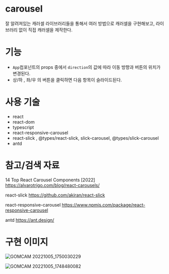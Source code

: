 # carousel

잘 알려져있는 캐러셀 라이브러리들을 통해서 여러 방법으로 캐러셀을 구현해보고, 라이브러리 없이 직접 캐러셀을 제작한다.

# 기능 
- `App`컴포넌트의 props 중에서 `direction`의 값에 따라 이동 방향과 버튼의 위치가 변경된다.
- 상/하 , 좌/우 의 버튼을 클릭하면 다음 항목이 슬라이드된다.


# 사용 기술
- react 
- react-dom
- typescript
- react-responsive-carousel
- react-slick , @types/react-slick, slick-carousel, @types/slick-carousel
- antd


# 참고/검색 자료
14 Top React Carousel Components [2022]
https://alvarotrigo.com/blog/react-carousels/


react-slick
https://github.com/akiran/react-slick

react-responsive-carousel
https://www.npmjs.com/package/react-responsive-carousel


antd
https://ant.design/



# 구현 이미지

![GOMCAM 20221005_1750030229](https://user-images.githubusercontent.com/56331400/194021416-da6a888c-0638-4802-8d36-e362b2e30577.gif)

![GOMCAM 20221005_1748480082](https://user-images.githubusercontent.com/56331400/194021435-0f07bcef-13ab-42e3-9caf-2679bb2094b1.gif)
